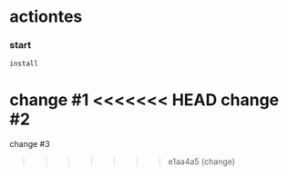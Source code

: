 # actiontes


### start 
```
install
```

change #1
<<<<<<< HEAD
change #2
=======

change #3
>>>>>>> e1aa4a5 (change)
